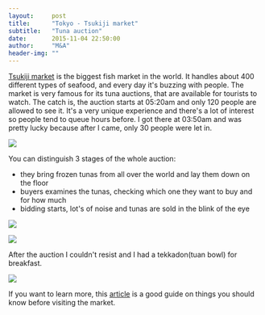 ```yaml
---
layout:     post
title:      "Tokyo - Tsukiji market"
subtitle:   "Tuna auction"
date:       2015-11-04 22:50:00
author:     "M&A"
header-img: ""
---
```


[Tsukiji market](https://en.wikipedia.org/wiki/Tsukiji_fish_market) is the biggest fish market in the world.
It handles about 400 different types of seafood, and every day it's buzzing with people.
The market is very famous for its tuna auctions, that are available for tourists to watch.
The catch is, the auction starts at 05:20am and only 120 people are allowed to see it. It's a very unique experience and there's a lot of interest so people tend to queue hours before.
I got there at 03:50am and was pretty lucky because after I came, only 30 people were let in.

![](https://lh3.googleusercontent.com/-o1wdFBk4Te0/VjtMNfVkncI/AAAAAAAAZCw/elEveuBNj8s/s800-Ic42/20151105_044918.jpg)

You can distinguish 3 stages of the whole auction:

- they bring frozen tunas from all over the world and lay them down on the floor
- buyers examines the tunas, checking which one they want to buy and for how much
- bidding starts, lot's of noise and tunas are sold in the blink of the eye

![](https://lh3.googleusercontent.com/-6RT5mmCTyYA/VjtL2_GOrGI/AAAAAAAAZCg/u4Rx2SGCboY/s800-Ic42/20151105_060822.jpg)

![](https://lh3.googleusercontent.com/-iITg73DTWfE/VjtL27Z7foI/AAAAAAAAZCc/08QjNDBiZAw/s800-Ic42/20151105_055201.jpg)

After the auction I couldn't resist and I had a tekkadon(tuan bowl) for breakfast.

![](https://lh3.googleusercontent.com/-nPohaGfEmF8/VjtL21WoqxI/AAAAAAAAZCg/-IXUQ0aqTBQ/s800-Ic42/20151105_063135.jpg)

If you want to learn more, this [article](http://tokyocheapo.com/entertainment/9-things-you-should-know-before-visiting-the-tsukiji-fish-market-tuna-auction/) is a good guide on things you should know before visiting the market.

